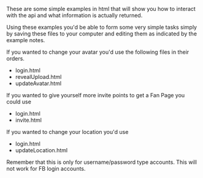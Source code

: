 These are some simple examples in html that will show you how to interact with the api and what information is actually returned.

Using these examples you'd be able to form some very simple tasks simply by saving these files to your computer and editing them as indicated by the example notes.

If you wanted to change your avatar you'd use the following files in their orders.

* login.html
* revealUpload.html
* updateAvatar.html

If you wanted to give yourself more invite points to get a Fan Page you could use 

* login.html
* invite.html

If you wanted to change your location you'd use

* login.html
* updateLocation.html

Remember that this is only for username/password type accounts. This will not work for FB login accounts.
